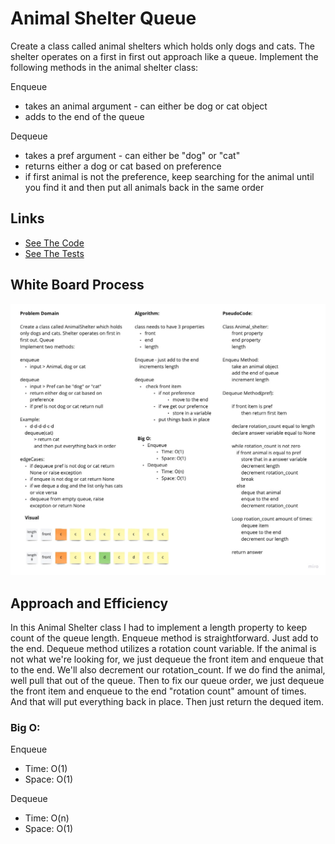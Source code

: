 # Animal Shelter Queue

Create a class called animal shelters which holds only dogs and cats. The shelter operates on a first in first out approach like a queue. Implement the following methods in the animal shelter class:

Enqueue

- takes an animal argument - can either be dog or cat object
- adds to the end of the queue

Dequeue

- takes a pref argument - can either be "dog" or "cat"
- returns either a dog or cat based on preference
- if first animal is not the preference, keep searching for the animal until you find it and then put all animals back in the same order

## Links

- [See The Code](animal_shelter.py)
- [See The Tests](../tests/test_animal_shelter.py)


## White Board Process

![Animal Queue](animal_queue.jpg)

## Approach and Efficiency

In this Animal Shelter class I had to implement a length property to keep count of the queue length. Enqueue method is straightforward. Just add to the end. Dequeue method utilizes a rotation count variable. If the animal is not what we're looking for, we just dequeue the front item and enqueue that to the end. We'll also decrement our rotation_count. If we do find the animal, well pull that out of the queue. Then to fix our queue order, we just dequeue the front item and enqueue to the end "rotation count" amount of times. And that will put everything back in place. Then just return the dequed item.

### Big O:

Enqueue

- Time: O(1)
- Space: O(1)

Dequeue

- Time: O(n)
- Space: O(1)
